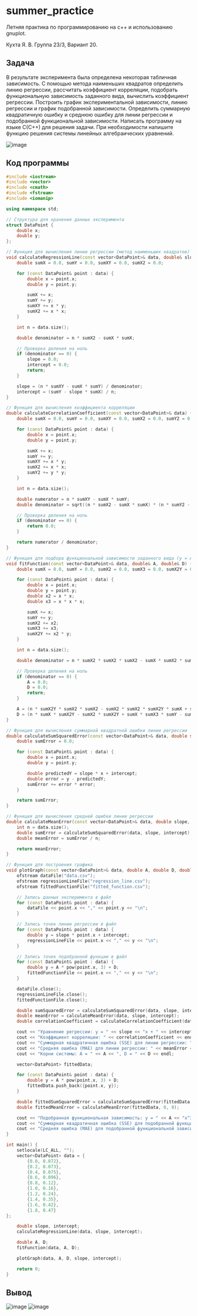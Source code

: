 # summer_practice
Летняя практика по программированию на c++ и использованию gnuplot.

Кухта Я. В. Группа 23/3, Вариант 20.

## Задача
В результате эксперимента была определена некоторая табличная зависимость. С помощью метода наименьших квадратов определить линию регрессии, рассчитать коэффициент корреляции, подобрать функциональную зависимость заданного вида, вычислить коэффициент регрессии. Построить график экспериментальной зависимости, линию регрессии и график подобранной зависимости. Определить суммарную квадратичную ошибку и среднюю ошибку для линии регрессии и подобранной функциональной зависимости. Написать программу на языке С(С++) для решения задачи. При необходимости напишите функцию решения системы линейных алгебраических уравнений.

![image](https://github.com/yanakukhta5/summer_practice/assets/113707769/114f3156-eac3-4c15-82af-82628ca3aede)

## Код программы

```c++
#include <iostream>
#include <vector>
#include <cmath>
#include <fstream>
#include <iomanip>

using namespace std;

// Структура для хранения данных эксперимента
struct DataPoint {
    double x;
    double y;
};

// Функция для вычисления линии регрессии (метод наименьших квадратов)
void calculateRegressionLine(const vector<DataPoint>& data, double& slope, double& intercept) {
    double sumX = 0.0, sumY = 0.0, sumXY = 0.0, sumX2 = 0.0;

    for (const DataPoint& point : data) {
        double x = point.x;
        double y = point.y;

        sumX += x;
        sumY += y;
        sumXY += x * y;
        sumX2 += x * x;
    }

    int n = data.size();

    double denominator = n * sumX2 - sumX * sumX;

    // Проверка деления на ноль
    if (denominator == 0) {
        slope = 0.0;
        intercept = 0.0;
        return;
    }

    slope = (n * sumXY - sumX * sumY) / denominator;
    intercept = (sumY - slope * sumX) / n;
}

// Функция для вычисления коэффициента корреляции
double calculateCorrelationCoefficient(const vector<DataPoint>& data) {
    double sumX = 0.0, sumY = 0.0, sumXY = 0.0, sumX2 = 0.0, sumY2 = 0.0;

    for (const DataPoint& point : data) {
        double x = point.x;
        double y = point.y;

        sumX += x;
        sumY += y;
        sumXY += x * y;
        sumX2 += x * x;
        sumY2 += y * y;
    }

    int n = data.size();

    double numerator = n * sumXY - sumX * sumY;
    double denominator = sqrt((n * sumX2 - sumX * sumX) * (n * sumY2 - sumY * sumY));

    // Проверка деления на ноль
    if (denominator == 0) {
        return 0.0;
    }

    return numerator / denominator;
}

// Функция для подбора функциональной зависимости заданного вида (y = Ax^3 + D)
void fitFunction(const vector<DataPoint>& data, double& A, double& D) {
    double sumX = 0.0, sumY = 0.0, sumX2 = 0.0, sumX3 = 0.0, sumX2Y = 0.0;

    for (const DataPoint& point : data) {
        double x = point.x;
        double y = point.y;
        double x2 = x * x;
        double x3 = x * x * x;

        sumX += x;
        sumY += y;
        sumX2 += x2;
        sumX3 += x3;
        sumX2Y += x2 * y;
    }

    int n = data.size();

    double denominator = n * sumX2 * sumX2 * sumX2 - sumX * sumX2 * sumX2 * sumX + n * sumX * sumX * sumX3 - sumX * sumX * sumX2 * sumX;

    // Проверка деления на ноль
    if (denominator == 0) {
        A = 0.0;
        D = 0.0;
        return;
    }

    A = (n * sumX2Y * sumX2 * sumX2 - sumX2 * sumX2 * sumX2Y * sumX + sumX * sumX * sumX2 * sumY - sumX * sumX * sumX3 * sumY) / denominator;
    D = (n * sumX * sumX2Y - sumX2 * sumX2Y + sumX * sumX3 * sumY - sumX * sumX2 * sumY) / denominator;
}

// Функция для вычисления суммарной квадратной ошибки линии регрессии
double calculateSumSquaredError(const vector<DataPoint>& data, double slope, double intercept) {
    double sumError = 0.0;

    for (const DataPoint& point : data) {
        double x = point.x;
        double y = point.y;

        double predictedY = slope * x + intercept;
        double error = y - predictedY;
        sumError += error * error;
    }

    return sumError;
}

// Функция для вычисления средней ошибки линии регрессии
double calculateMeanError(const vector<DataPoint>& data, double slope, double intercept) {
    int n = data.size();
    double sumError = calculateSumSquaredError(data, slope, intercept);
    double meanError = sumError / n;

    return meanError;
}

// Функция для построения графика
void plotGraph(const vector<DataPoint>& data, double A, double D, double slope, double intercept) {
    ofstream dataFile("data.csv");
    ofstream regressionLineFile("regression_line.csv");
    ofstream fittedFunctionFile("fitted_function.csv");

    // Запись данных эксперимента в файл
    for (const DataPoint& point : data) {
        dataFile << point.x << "," << point.y << "\n";
    }

    // Запись точек линии регрессии в файл
    for (const DataPoint& point : data) {
        double y = slope * point.x + intercept;
        regressionLineFile << point.x << "," << y << "\n";
    }

    // Запись точек подобранной функции в файл
    for (const DataPoint& point : data) {
        double y = A * pow(point.x, 3) + D;
        fittedFunctionFile << point.x << "," << y << "\n";
    }

    dataFile.close();
    regressionLineFile.close();
    fittedFunctionFile.close();

    double sumSquaredError = calculateSumSquaredError(data, slope, intercept);
    double meanError = calculateMeanError(data, slope, intercept);
    double correlationCoefficient = calculateCorrelationCoefficient(data);

    cout << "Уравнение регрессии: y = " << slope << "x + " << intercept << endl;
    cout << "Коэффициент корреляции: " << correlationCoefficient << endl;
    cout << "Суммарная квадратичная ошибка (SSE) для линии регрессии: " << sumSquaredError << endl;
    cout << "Средняя ошибка (MAE) для линии регрессии: " << meanError << endl;
    cout << "Корни системы: A = " << A << ", D = " << D << endl;

    vector<DataPoint> fittedData;

    for (const DataPoint& point : data) {
        double y = A * pow(point.x, 3) + D;
        fittedData.push_back({point.x, y});
    }

    double fittedSumSquaredError = calculateSumSquaredError(fittedData, 0, 0);
    double fittedMeanError = calculateMeanError(fittedData, 0, 0);

    cout << "Подобранная функциональная зависимость: y = " << A << "x^3 + " << D << endl;
    cout << "Суммарная квадратичная ошибка (SSE) для подобранной функциональной зависимости: " << fittedSumSquaredError << endl;
    cout << "Средняя ошибка (MAE) для подобранной функциональной зависимости: " << fittedMeanError << endl;
}

int main() {
    setlocale(LC_ALL, "");
    vector<DataPoint> data = {
        {0.0, 0.072},
        {0.2, 0.073},
        {0.4, 0.075},
        {0.6, 0.096},
        {0.8, 0.12},
        {1.0, 0.16},
        {1.2, 0.24},
        {1.4, 0.35},
        {1.6, 0.42},
        {1.8, 0.47}
};

    double slope, intercept;
    calculateRegressionLine(data, slope, intercept);

    double A, D;
    fitFunction(data, A, D);

    plotGraph(data, A, D, slope, intercept);

    return 0;
}
```

## Вывод 
![image](https://github.com/yanakukhta5/summer_practice/assets/113707769/51188321-0ccb-4765-829e-83a53ff4fd2f)
![image](https://github.com/yanakukhta5/summer_practice/assets/113707769/39d3353d-2720-4c4a-a4b9-7eacdda308e9)
